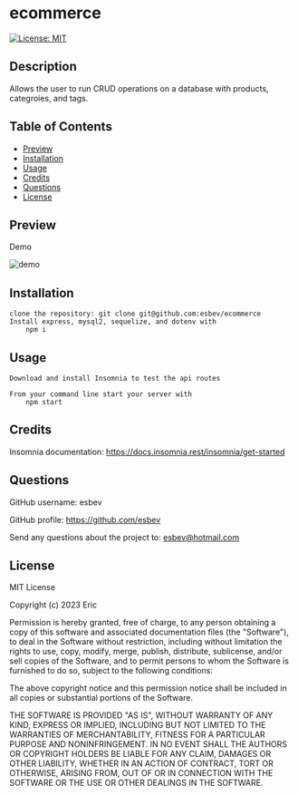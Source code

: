 # ecommerce

[![License: MIT](https://img.shields.io/badge/License-MIT-yellow.svg)](https://opensource.org/licenses/MIT)

## Description

Allows the user to run CRUD operations on a database with products, categroies, and tags.

## Table of Contents
- [Preview](#preview)
- [Installation](#installation)
- [Usage](#usage)
- [Credits](#credits)
- [Questions](#questions)
- [License](#license)

## Preview

Demo

![demo](./videos/project-demo.gif)

## Installation

    clone the repository: git clone git@github.com:esbev/ecommerce
    Install express, mysql2, sequelize, and dotenv with
        npm i

## Usage


    Download and install Insomnia to test the api routes

    From your command line start your server with
        npm start

## Credits

Insomnia documentation: https://docs.insomnia.rest/insomnia/get-started

## Questions

GitHub username: esbev

GitHub profile: https://github.com/esbev

Send any questions about the project to: esbev@hotmail.com

## License

MIT License

Copyright (c) 2023 Eric

Permission is hereby granted, free of charge, to any person obtaining a copy
of this software and associated documentation files (the "Software"), to deal
in the Software without restriction, including without limitation the rights
to use, copy, modify, merge, publish, distribute, sublicense, and/or sell
copies of the Software, and to permit persons to whom the Software is
furnished to do so, subject to the following conditions:

The above copyright notice and this permission notice shall be included in all
copies or substantial portions of the Software.

THE SOFTWARE IS PROVIDED "AS IS", WITHOUT WARRANTY OF ANY KIND, EXPRESS OR
IMPLIED, INCLUDING BUT NOT LIMITED TO THE WARRANTIES OF MERCHANTABILITY,
FITNESS FOR A PARTICULAR PURPOSE AND NONINFRINGEMENT. IN NO EVENT SHALL THE
AUTHORS OR COPYRIGHT HOLDERS BE LIABLE FOR ANY CLAIM, DAMAGES OR OTHER
LIABILITY, WHETHER IN AN ACTION OF CONTRACT, TORT OR OTHERWISE, ARISING FROM,
OUT OF OR IN CONNECTION WITH THE SOFTWARE OR THE USE OR OTHER DEALINGS IN THE
SOFTWARE.